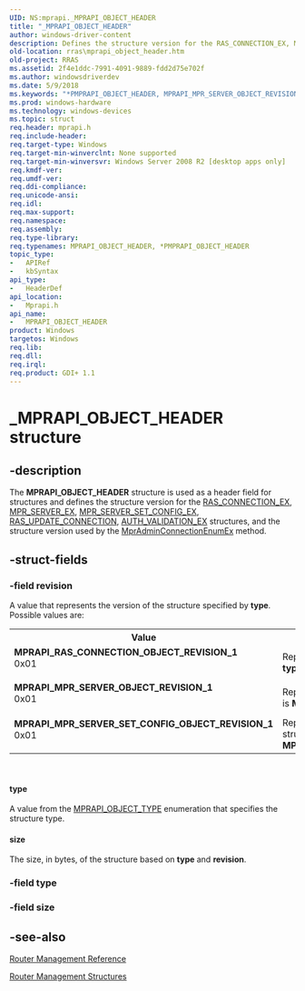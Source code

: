 ```yaml
---
UID: NS:mprapi._MPRAPI_OBJECT_HEADER
title: "_MPRAPI_OBJECT_HEADER"
author: windows-driver-content
description: Defines the structure version for the RAS_CONNECTION_EX, MPR_SERVER_EX, MPR_SERVER_SET_CONFIG_EX, RAS_UPDATE_CONNECTION, AUTH_VALIDATION_EX structures, and the structure version used by the MprAdminConnectionEnumEx method.
old-location: rras\mprapi_object_header.htm
old-project: RRAS
ms.assetid: 2f4e1ddc-7991-4091-9889-fdd2d75e702f
ms.author: windowsdriverdev
ms.date: 5/9/2018
ms.keywords: "*PMPRAPI_OBJECT_HEADER, MPRAPI_MPR_SERVER_OBJECT_REVISION_1, MPRAPI_MPR_SERVER_SET_CONFIG_OBJECT_REVISION_1, MPRAPI_OBJECT_HEADER, MPRAPI_OBJECT_HEADER structure [RAS], MPRAPI_RAS_CONNECTION_OBJECT_REVISION_1, PMPRAPI_OBJECT_HEADER, PMPRAPI_OBJECT_HEADER structure pointer [RAS], _MPRAPI_OBJECT_HEADER, mprapi/MPRAPI_OBJECT_HEADER, mprapi/PMPRAPI_OBJECT_HEADER, rras.mprapi_object_header"
ms.prod: windows-hardware
ms.technology: windows-devices
ms.topic: struct
req.header: mprapi.h
req.include-header: 
req.target-type: Windows
req.target-min-winverclnt: None supported
req.target-min-winversvr: Windows Server 2008 R2 [desktop apps only]
req.kmdf-ver: 
req.umdf-ver: 
req.ddi-compliance: 
req.unicode-ansi: 
req.idl: 
req.max-support: 
req.namespace: 
req.assembly: 
req.type-library: 
req.typenames: MPRAPI_OBJECT_HEADER, *PMPRAPI_OBJECT_HEADER
topic_type:
-	APIRef
-	kbSyntax
api_type:
-	HeaderDef
api_location:
-	Mprapi.h
api_name:
-	MPRAPI_OBJECT_HEADER
product: Windows
targetos: Windows
req.lib: 
req.dll: 
req.irql: 
req.product: GDI+ 1.1
---
```


# _MPRAPI_OBJECT_HEADER structure


## -description


The <b>MPRAPI_OBJECT_HEADER</b> structure is used as a header field for structures and defines the structure version for the <a href="https://msdn.microsoft.com/48526073-caeb-463e-b85b-1ef46ca1e2b4">RAS_CONNECTION_EX</a>, <a href="https://msdn.microsoft.com/10c1e3bd-adb8-4aff-835c-e7d881c9f5cf">MPR_SERVER_EX</a>, <a href="https://msdn.microsoft.com/6c993c9c-4522-4758-926a-fa7ef2a89418">MPR_SERVER_SET_CONFIG_EX</a>, <a href="https://msdn.microsoft.com/bfa35f1c-e9f5-43f1-ad2d-d54f4675cff8">RAS_UPDATE_CONNECTION</a>, <a href="https://msdn.microsoft.com/17e78379-a9f8-4aab-aff3-aa9b21eb629c">AUTH_VALIDATION_EX</a> structures,  and the structure version used by the <a href="https://msdn.microsoft.com/12507432-bf18-444d-9bcc-4ebc1418c083">MprAdminConnectionEnumEx</a> method.


## -struct-fields




### -field revision

A value that represents the version of the structure specified by <b>type</b>. Possible values are:

<table>
<tr>
<th>Value</th>
<th>Meaning</th>
</tr>
<tr>
<td width="40%"><a id="MPRAPI_RAS_CONNECTION_OBJECT_REVISION_1"></a><a id="mprapi_ras_connection_object_revision_1"></a><dl>
<dt><b>MPRAPI_RAS_CONNECTION_OBJECT_REVISION_1</b></dt>
<dt>0x01</dt>
</dl>
</td>
<td width="60%">
Represents version 1 of the <a href="https://msdn.microsoft.com/48526073-caeb-463e-b85b-1ef46ca1e2b4">RAS_CONNECTION_EX</a> structure if <b>type</b> is <b>MPRAPI_OBJECT_TYPE_RAS_CONNECTION_OBJECT</b>.

</td>
</tr>
<tr>
<td width="40%"><a id="MPRAPI_MPR_SERVER_OBJECT_REVISION_1"></a><a id="mprapi_mpr_server_object_revision_1"></a><dl>
<dt><b>MPRAPI_MPR_SERVER_OBJECT_REVISION_1</b></dt>
<dt>0x01</dt>
</dl>
</td>
<td width="60%">
Represents version 1 of the <a href="https://msdn.microsoft.com/10c1e3bd-adb8-4aff-835c-e7d881c9f5cf">MPR_SERVER_EX</a> structure if <b>type</b> is <b>MPRAPI_OBJECT_TYPE_MPR_SERVER_OBJECT</b>.

</td>
</tr>
<tr>
<td width="40%"><a id="MPRAPI_MPR_SERVER_SET_CONFIG_OBJECT_REVISION_1"></a><a id="mprapi_mpr_server_set_config_object_revision_1"></a><dl>
<dt><b>MPRAPI_MPR_SERVER_SET_CONFIG_OBJECT_REVISION_1</b></dt>
<dt>0x01</dt>
</dl>
</td>
<td width="60%">
Represents version 1 of the <a href="https://msdn.microsoft.com/6c993c9c-4522-4758-926a-fa7ef2a89418">MPR_SERVER_SET_CONFIG_EX</a> structure if <b>type</b> is <b>MPRAPI_OBJECT_TYPE_MPR_SERVER_SET_CONFIG_OBJECT</b>.

</td>
</tr>
</table>
 



#### type

A value from the <a href="https://msdn.microsoft.com/93d5bf41-e0ec-4dcf-b784-bbd9746f8134">MPRAPI_OBJECT_TYPE</a> enumeration that specifies the structure type.



#### size

The size, in bytes,  of the structure based on <b>type</b> and <b>revision</b>.


### -field type

 


### -field size

 




## -see-also




<a href="https://msdn.microsoft.com/352505a9-616a-4d47-9857-f88d345333fd">Router Management Reference</a>



<a href="https://msdn.microsoft.com/767733eb-1cbd-4b8d-98b7-41d1d0f2c630">Router Management Structures</a>
 

 

